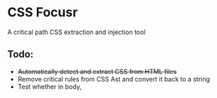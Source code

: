 # CSS Focusr
A critical path CSS extraction and injection tool

## Todo:
- ~~Automatically detect and extract CSS from HTML files~~
- Remove critical rules from CSS Ast and convert it back to a string
- Test whether <link> in body, <script async> or other variants are faster 
- Deal with crap like `a[href^="javascript:"]:after`
- Remove overridden properties in generated CSS
- Remove multiple calls to PhantomJS